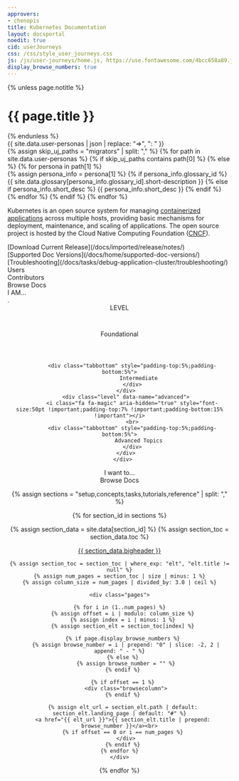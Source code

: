 ```yaml
---
approvers:
- chenopis
title: Kubernetes Documentation
layout: docsportal
noedit: true
cid: userJourneys
css: /css/style_user_journeys.css
js: /js/user-journeys/home.js, https://use.fontawesome.com/4bcc658a89.js
display_browse_numbers: true
---
```


{% unless page.notitle %}
<h1>{{ page.title }}</h1>
{% endunless %}

<div id="user-persona-data" class="hide">
  {{ site.data.user-personas | json | replace: "=>", ": " }}
</div>

<div class="hide">
{% assign skip_uj_paths = "migrators" | split: "," %}
{% for path in site.data.user-personas %}
  {% if skip_uj_paths contains path[0] %}
  {% else %}
    {% for persona in path[1] %}
      <div class="persona-def-data" data-name="{{ persona[0] }}">
      {% assign persona_info = persona[1] %}
      {% if persona_info.glossary_id %}
        {{ site.data.glossary[persona_info.glossary_id].short-description }}
      {% else if persona_info.short_desc %}
        {{ persona_info.short_desc }}
      {% endif %}
      </div>
    {% endfor %}
  {% endif %}
{% endfor %}
</div>

<div id='aboutWrapper'>
<div class="aboutsection" markdown="1">

Kubernetes is an open source system for managing [containerized applications](https://kubernetes.io/docs/concepts/overview/what-is-kubernetes/)
across multiple hosts, providing basic mechanisms for deployment, maintenance, and scaling of applications.
The open source project is hosted by the Cloud Native Computing Foundation ([CNCF](https://www.cncf.io/about)).

<div class="browsecolumn" markdown="1">
[Download Current Release](/docs/imported/release/notes/) 
</div>
<div class="browsecolumn" markdown="1">
[Supported Doc Versions](/docs/home/supported-doc-versions/) 
</div>
<div class="browsecolumn" markdown="1">
  [Troubleshooting](/docs/tasks/debug-application-cluster/troubleshooting/)
</div>

</div>
</div>

<div class="paths">
    <div class="navButton users">Users</div>
    <div class="navButton contributors">Contributors</div>
    <!-- div class="navButton migrators">Migration&nbsp;Paths</div -->
    <a> <div class="navButton browse">Browse Docs</div></a>
</div>

<div id="cardWrapper">
  <div class="display-bar">I AM...</div>
  <div class='cards' markdown="1">
  <div class='docsection1' id='persona-definition'>.</div>
  </div>
</div>

<div style='text-align: center;' class="applicationDeveloperContainer">
    <div class="display-bar" id="subTitle">LEVEL</div>
    <div class="levels">
        <div class="level" data-name="foundational">
            <i class="fa fa-sign-in" aria-hidden="true" style="font-size:50pt !important;padding-top:7% !important;padding-bottom:15% !important"></i>
            <br>
            <div class="tabbottom" style="padding-top:5%;padding-bottom:5%">
                Foundational
            </div>
            </div>
        <div class="level" data-name="intermediate">
            <i class="fa fa-university" aria-hidden="true" style="font-size:50pt !important;padding-top:7% !important;padding-bottom:15% !important"></i>
            <br>

            <div class="tabbottom" style="padding-top:5%;padding-bottom:5%">
                Intermediate
            </div>
        </div>
        <div class="level" data-name="advanced">
            <i class="fa fa-magic" aria-hidden="true" style="font-size:50pt !important;padding-top:7% !important;padding-bottom:15% !important"></i>
            <br>
            <div class="tabbottom" style="padding-top:5%;padding-bottom:5%">
                Advanced Topics
            </div>
        </div>
      </div>
</div>

<div class='infobarWrapper'>
    <div class="infobar">
        <span style="padding-bottom: 3% ">I want to...</span>
        <div id="infobarLinks"></div>
    </div>
</div>


<div id='browsedocsWrapper'>
<div class="browseheader" id="browsedocs">
    <a name="browsedocs">  Browse Docs</a>
</div>

<div class="browsedocs">

{% assign sections = "setup,concepts,tasks,tutorials,reference" | split: "," %}

{% for section_id in sections %}

  {% assign section_data = site.data[section_id] %}
  {% assign section_toc = section_data.toc %}

  <div class="browsesection">
    <div class="docstitle">
      <a href="{{ section_data.landing_page }}">{{ section_data.bigheader }}</a>
    </div>

    {% assign section_toc = section_toc | where_exp: "elt", "elt.title != null" %}
    {% assign num_pages = section_toc | size | minus: 1 %}
    {% assign column_size = num_pages | divided_by: 3.0 | ceil %}

    <div class="pages">

    {% for i in (1..num_pages) %}
      {% assign offset = i | modulo: column_size %}
      {% assign index = i | minus: 1 %}
      {% assign section_elt = section_toc[index] %}

      {% if page.display_browse_numbers %}
        {% assign browse_number = i | prepend: "0" | slice: -2, 2 | append: " - " %}
      {% else %}
        {% assign browse_number = "" %}
      {% endif %}

      {% if offset == 1 %}
        <div class="browsecolumn">
      {% endif %}

      {% assign elt_url = section_elt.path | default: section_elt.landing_page | default: "#" %}
      <a href="{{ elt_url }}">{{ section_elt.title | prepend: browse_number }}</a><br>
      {% if offset == 0 or i == num_pages %}
        </div>
      {% endif %}
    {% endfor %}
    </div>
  </div>

{% endfor %}
</div>
</div>
